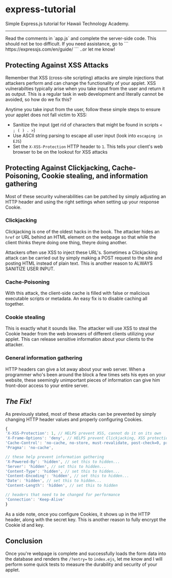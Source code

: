 # express-tutorial
Simple Express.js tutorial for Hawaii Technology Academy.
<hr>
Read the comments in `app.js` and complete the server-side code.
This should not be too difficult. If you need assistance, go to 
```
https://expressjs.com/en/guide/
```
..or let me know!

## Protecting Against XSS Attacks
Remember that XSS (cross-site scripting) attacks are simple injections 
that attackers perform and can change the functionality of your applet.
XSS vulnerabilties typically arise when you take input from the user and 
return it as output. This is a regular task in web development
and literally cannot be avoided, so how do we fix this?

Anytime you take input from the user, follow these
simple steps to ensure your applet does not fall victim to XSS:
* Sanitize the input (get rid of characters that might be found in scripts `< ; ( ) . >`)
* Use ASCII string parsing to escape all user input (look into `escaping in EJS`)
* Set the `X-XSS-Protection` HTTP header to `1`. This tells your client's web browser to be
  on the lookout for XSS attacks

## Protecting Against Clickjacking, Cache-Poisoning, Cookie stealing, and information gathering
Most of these security vulnerabilities can be patched by simply 
adjusting an HTTP header and using the right settings when setting up your response Cookie.

### Clickjacking
Clickjacking is one of the oldest hacks in the book. The attacker hides
an `href` or URL behind an HTML element on the webpage so that while the client
thinks theyre doing one thing, theyre doing another. 

Attackers often use XSS to inject these URL's. Sometimes a Clickjacking attack 
can be carried out by simply making a POST request to the site and posting 
HTML instead of plain text. This is another reason to ALWAYS SANITIZE USER INPUT.

### Cache-Poisoning
With this attack, the client-side cache is filled with false or malicious
executable scripts or metadata. An easy fix is to disable caching all together.

### Cookie stealing
This is exactly what it sounds like. The attacker will use XSS to steal 
the Cookie header from the web browsers of different clients utilizing your applet.
This can release sensitive information about your clients to the attacker.

### General information gathering
HTTP headers can give a lot away about your web server. When a programmer
who's been around the block a few times sets his eyes on your website, 
these seemingly unimportant pieces of information can give him front-door
access to your entire server.

## ***The Fix!***
As previously stated, most of these attacks can be prevented 
by simply changing HTTP header values and properly configuring Cookies.
```javascript
{
'X-XSS-Protection': 1, // HELPS prevent XSS, cannot do it on its own
'X-Frame-Options': 'deny', // HELPS prevent Clickjacking, XSS protection is also required for this
'Cache-Control': 'no-cache, no-store, must-revalidate, post-check=0, pre-check=0'', // prevents Cache-poisoning
'Pragma': 'no-cache',

// these help prevent information gathering
'X-Powered-By': 'hidden', // set this to hidden...
'Server': 'hidden', // set this to hidden...
'Content-Type': 'hidden', // set this to hidden...
'Content-Encoding': 'hidden', // set this to hidden...
'Date': 'hidden', // set this to hidden...
'Content-Length': 'hidden', // set this to hidden

// headers that need to be changed for performance
'Connection': 'Keep-Alive'
}
```
As a side note, once you configure Cookies, it shows up in the HTTP header, along with the secret key.
This is another reason to fully encrypt the Cookie id and key.


## Conclusion
Once you're webpage is complete and successfully loads the form data
into the database and renders the `/?entry=` to `index.ejs`, let me know
and I will perform some quick tests to measure the durability and
security of your applet.

